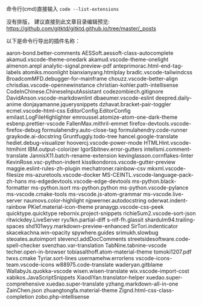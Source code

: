 命令行(cmd)直接输入
    `code --list-extensions`

没有排版，
建议直接到此文章目录编辑预览:
<https://github.com/gitktd/gitktd.github.io/tree/master/_posts>

以下是命令行导出的插件名称：


aaron-bond.better-comments
AESSoft.aessoft-class-autocomplete
akamud.vscode-theme-onedark
akamud.vscode-theme-onelight
almenon.arepl
analytic-signal.preview-pdf
anteprimorac.html-end-tag-labels
atomiks.moonlight
bianxianyang.htmlplay
bradlc.vscode-tailwindcss
BroadcomMFD.debugger-for-mainframe
chouzz.vscode-better-align
chrisdias.vscode-opennewinstance
christian-kohler.path-intellisense
CodeInChinese.ChineseInputAssistant
codezombiech.gitignore
DavidAnson.vscode-markdownlint
dbaeumer.vscode-eslint
deepred.daily-anime
donjayamanne.jquerysnippets
dzhavat.bracket-pair-toggler
ecmel.vscode-html-css
EditorConfig.EditorConfig
emilast.LogFileHighlighter
emroussel.atomize-atom-one-dark-theme
esbenp.prettier-vscode
FallenMax.mithril-emmet
firefox-devtools.vscode-firefox-debug
formulahendry.auto-close-tag
formulahendry.code-runner
graykode.ai-docstring
Gruntfuggly.todo-tree
hancel.google-translate
hediet.debug-visualizer
hoovercj.vscode-power-mode
HTMLHint.vscode-htmlhint
IBM.output-colorizer
IgorSbitnev.error-gutters
intellsmi.comment-translate
JannisX11.batch-rename-extension
kevinglasson.cornflakes-linter
KevinRose.vsc-python-indent
kisstkondoros.vscode-gutter-preview
maggie.eslint-rules-zh-plugin
mechatroner.rainbow-csv
mkxml.vscode-filesize
ms-azuretools.vscode-docker
MS-CEINTL.vscode-language-pack-zh-hans
ms-edgedevtools.vscode-edge-devtools
ms-python.black-formatter
ms-python.isort
ms-python.python
ms-python.vscode-pylance
ms-vscode.cmake-tools
ms-vscode.js-atom-grammar
ms-vscode.live-server
naumovs.color-highlight
njpwerner.autodocstring
oderwat.indent-rainbow
PKief.material-icon-theme
pranaygp.vscode-css-peek
quicktype.quicktype
rebornix.project-snippets
richie5um2.vscode-sort-json
ritwickdey.LiveServer
ryu1kn.partial-diff
s-nlf-fh.glassit
shardulm94.trailing-spaces
shd101wyy.markdown-preview-enhanced
SirTori.indenticator
skacekachna.win-opacity
spywhere.guides
srimukh.slowbug
steoates.autoimport
stevencl.addDocComments
streetsidesoftware.code-spell-checker
svenzhao.var-translation
TabNine.tabnine-vscode
techer.open-in-browser
tobiasalthoff.atom-material-theme
tomoki1207.pdf
twxs.cmake
Tyriar.sort-lines
usernamehw.errorlens
vscode-icons-team.vscode-icons
w88975.code-translate
waderyan.gitblame
WallabyJs.quokka-vscode
wisen.wisen-translate
wix.vscode-import-cost
xabikos.JavaScriptSnippets
XiaodiYan.translator-helper
xuedao.super-comprehensive
xuedao.super-translate
yzhang.markdown-all-in-one
ZainChen.json
zhuangtongfa.material-theme
Zignd.html-css-class-completion
zobo.php-intellisense
